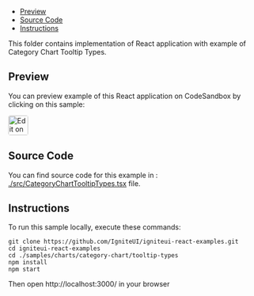 <!-- NOTE: do not change this file because it will be auto re-generated from template file: -->
<!-- https://github.com/IgniteUI/igniteui-react-examples/tree/master/templates/sample/ReadMe.md -->

<!-- ## Table of Contents -->
- [Preview](#Preview)
- [Source Code](#Source-Code)
- [Instructions](#Instructions)

This folder contains implementation of React application with example of Category Chart Tooltip Types.
<!-- in the Category Chart component -->
<!-- [Category Chart](https://infragistics.com/Reactsite/components/category-chart.html) -->

## Preview

You can preview example of this React application on CodeSandbox by clicking on this sample:

<html lang="en" xmlns="http://www.w3.org/1999/xhtml">
    <body>
        <a target="_blank" href="https://codesandbox.io/s/github/IgniteUI/igniteui-react-examples/tree/master/samples/charts/category-chart/tooltip-types?fontsize=14&hidenavigation=1&theme=dark&view=preview&file=/src/CategoryChartTooltipTypes.tsx" rel="noopener noreferrer">
            <img height="40px" style="border-radius: 0.25rem" alt="Edit on CodeSandbox" src="https://static.infragistics.com/xplatform/images/sandbox/code.png"/>
        </a>
        <!-- <a target="_blank"
href="https://codesandbox.io/s/github/IgniteUI/igniteui-react-examples/tree/master/samples/maps/geo-map/binding-csv-points?fontsize=14&hidenavigation=1&theme=dark&view=preview">
            <img alt="Edit Sample" src="https://codesandbox.io/static/img/play-codesandbox.svg"/>
        </a> -->
        <!-- <a target="_blank" style="margin-left: 0.5rem"
href="https://codesandbox.io/embed/github/IgniteUI/igniteui-react-examples/tree/master/samples/charts/category-chart/tooltip-types?fontsize=14&hidenavigation=1&theme=dark&view=preview&file=/src/CategoryChartTooltipTypes.tsx">
            <img height="40px" style="border-radius: 5px" alt="View on CodeSandbox" src="https://static.infragistics.com/xplatform/images/sandbox/view.png"/>
        </a> -->
        <!-- <a target="_blank"
href="https://codesandbox.io/embed/github/IgniteUI/igniteui-react-examples/tree/master/samples/maps/geo-map/binding-csv-points?fontsize=14&hidenavigation=1&theme=dark&view=preview">
            <img alt="View on CodeSandbox" src="https://static.infragistics.com/xplatform/images/sandbox/view.png"/>
        </a>
https://codesandbox.io/embed/react-treemap-overview-rtb45
https://codesandbox.io/static/img/play-codesandbox.svg
https://codesandbox.io/embed/react-treemap-overview-rtb45?view=browser -->
    </body>
</html>

<!-- ## Sample Preview -->

<!-- <iframe
  src="https://codesandbox.io/embed/github/IgniteUI/igniteui-react-examples/tree/master/samples/charts/category-chart/tooltip-types?fontsize=14&hidenavigation=1&theme=dark&view=preview&file=/src/CategoryChartTooltipTypes.tsx"
  style="width:100%; height:400px; border:0; border-radius: 4px; overflow:hidden;"
  allow="accelerometer; ambient-light-sensor; camera; encrypted-media; geolocation; gyroscope; hid; microphone; midi; payment; usb; vr"
  sandbox="allow-forms allow-modals allow-popups allow-presentation allow-same-origin allow-scripts"
></iframe> -->

## Source Code

You can find source code for this example in :
[./src/CategoryChartTooltipTypes.tsx](./src/CategoryChartTooltipTypes.tsx) file.

<!-- The following section provides source code from:
`./src/CategoryChartTooltipTypes.tsx` file: -->

<!-- ```tsx
import { IgrChartSeriesEventArgs } from 'igniteui-react-charts';
import { IgrDomainChart } from 'igniteui-react-charts';
import { IgrCategoryChart } from 'igniteui-react-charts';
import { IgrCategoryChartModule } from 'igniteui-react-charts';
import * as React from 'react';

IgrCategoryChartModule.register();

export default class CategoryChartTooltipTypes extends React.Component<any, any> {
    public data: any[];

    constructor(props: any) {
        super(props);
        this.state = { toolTipType: "Default" }
        this.initData();
    }

    public render() {
        return (
        <div className="igContainer" >
            <div className="igOptions">
                <span className="igOptions-label">Tooltip Type: </span>
                <select value={this.state.toolTipType}
                    onChange={this.onToolTipTypeChanged}>
                    <option>Default</option>
                    <option>Item</option>
                    <option>Category</option>
                    {/* <option>None</option> */}
                </select>
            </div>
            <div className="igComponent" style={{height: "calc(100% - 50px)"}} >
                <IgrCategoryChart
                    width="100%"
                    height="100%"
                    chartTitle="Olympic Medals By Country"
                    chartType="column"
                    dataSource={this.data}
                    toolTipType={this.state.toolTipType}
                    yAxisMinimumValue={0}
                    yAxisMaximumValue={200}
                    xAxisInterval={1}
                    seriesAdded={this.onSeriesAdded}/>
            </div>

        </div>
        );
    }

    public onToolTipTypeChanged = (e: any) => {
        this.setState({toolTipType: e.target.value});
    }

    public onSeriesAdded = (s: IgrDomainChart, e: IgrChartSeriesEventArgs) => {
        console.log("onSeriesAdded " + e.series);
        if (e.series.isAnnotationLayer) {
            e.series.transitionDuration = 100;
        }
    }

    public initData() {
        const usaMedals: any = [
            { Year: "1996 Atlanta", UnitedStates: 148 },
            { Year: "2000 Sydney",  UnitedStates: 142 },
            { Year: "2004 Athens",  UnitedStates: 134 },
            { Year: "2008 Beijing", UnitedStates: 131 },
            { Year: "2012 London",  UnitedStates: 135 },
            { Year: "2016 Rio",     UnitedStates: 146 },
        ];
        const chinaMedals: any = [
            { Year: "1996 Atlanta", China: 110 },
            { Year: "2000 Sydney",  China: 115 },
            { Year: "2004 Athens",  China: 121 },
            { Year: "2008 Beijing", China: 129 },
            { Year: "2012 London",  China: 115 },
            { Year: "2016 Rio",     China: 112 },
        ];
        const russiaMedals: any = [
            { Year: "1996 Atlanta", Russia: 95 },
            { Year: "2000 Sydney",  Russia: 91 },
            { Year: "2004 Athens",  Russia: 86 },
            { Year: "2008 Beijing", Russia: 65 },
            { Year: "2012 London",  Russia: 77 },
            { Year: "2016 Rio",     Russia: 88 },
        ];
        this.data = [ usaMedals, chinaMedals, russiaMedals ];
    }
}

``` -->

## Instructions
To run this sample locally, execute these commands:

```
git clone https://github.com/IgniteUI/igniteui-react-examples.git
cd igniteui-react-examples
cd ./samples/charts/category-chart/tooltip-types
npm install
npm start

```

Then open http://localhost:3000/ in your browser

